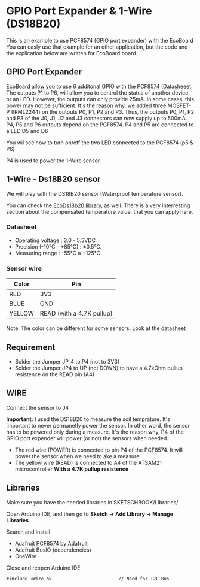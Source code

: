 # GPIO Port Expander & 1-Wire (DS18B20)

This is an example to use PCF8574 (GPIO port expander) with the EcoBoard
You can easly use that example for an other application, but the code and the explication below are written for
EcoBoard board.

## GPIO Port Expander

EcoBoard allow you to use 6 additonal GPIO with the PCF8574 ([Datasheeet](https://www.ti.com/product/PCF8574). The outputs P1 to P6, will allow you to control the status of another device or an LED. However, the outputs can only provide 25mA. In some cases, this power may not be sufficient. It's the reason why, we added three MOSFET-P (IRML2244) on the outputs P0, P1, P2 and P3. 
Thus, the outputs P0, P1, P2 and P3 of the J0, J1, J2 and J3 connectors can now supply up to 500mA. 
P4, P5 and P6 outputs depend on the PCF8574.
P4 and P5 are connected to a LED D5 and D6

You wil see how to turn on/off the two LED connected to the PCF8574 (p5 & P6)

P4 is used to power the 1-Wire sensor.

## 1-Wire - Ds18B20 sensor
We will play with the DS18B20 sensor (Waterproof temperature sensor).

You can check the [EcoDs18b20 library](https://github.com/ecosensors/EcoDs18b20), as well. There is a very interresting section about the compensated temperature value, that you can apply here.

### Datasheet
* Operating voltage : 3.0 - 5.5VDC
* Precision (-10°C - +85°C) : ±0.5°C.
* Measuring range : –55°C à +125°C

### Sensor wire
Color | Pin
--- | ---
RED | 3V3
BLUE | GND
YELLOW | READ (with a 4.7K pullup)

Note: The color can be different for some sensors. Look at the datasheet

## Requirement
* Solder the Jumper JP_4 to P4 (not to 3V3)
* Solder the Jumper JP4 to UP (not DOWN) to have a 4.7kOhm pullup resistence on the READ pin (A4)

## WIRE
Connect the sensor to J4

**Important:** I used the DS18B20 to measure the soil temprature. It's important to never permanetly power the sensor. In other word, the sensor has to be powered only during a measure. It's the reason why, P4 of the GPIO port expender will power (or not) the sensors when needed.


* The red wire (POWER) is connected to pin P4 of the PCF8574. It will power the sensor when we need to ake a measure
* The yellow wire (READ) is connected to A4 of the ATSAM21 microcontroller **With a 4.7K pullup resistence**


## Libraries
Make sure you have the needed libraries in SKETSCHBOOK/Libraries/

Open Arduino IDE, and then go to **Sketch -> Add Library -> Manage Libraries** 

Search and install

* Adafruit PCF8574 by Adafruit
* Adafruit BusIO (dependencies)
* OneWire

Close and reopen Arduino IDE
```
#include <Wire.h>                         // Need for I2C Bus
```

